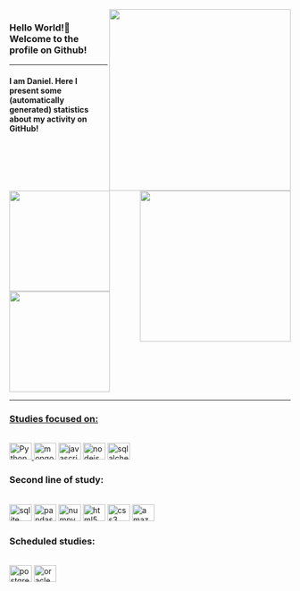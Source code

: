  
 <img src = "banner.gif" width = "325px" align = "right">
 <h3>Hello World!🌱 Welcome to the profile on Github!</h3> 
 
  <hr>  
<h4>I am Daniel. Here I present some (automatically generated) statistics about my activity on GitHub! </h4>

<div>
 <img align="right" width="270" src="https://i2.wp.com/allhtaccess.info/wp-content/uploads/2018/03/programming.gif?fit=1281%2C716&ssl=1" />
<a href="https://github.com/DanielCastilhoDIniz">
<img height="180em" src="https://github-readme-stats.vercel.app/api/top-langs/?username=DanielCastilhoDIniz&layout=compact&langs_count=7&theme=radical"/>
<img height="180em" src="https://github-readme-stats.vercel.app/api?username=DanielCastilhoDIniz&show_icons=true&theme=radical&include_all_commits=true&count_private=true"/>

</div>

<hr>
 







<h3> Studies focused on:</h3> <br>
<div style="display: inline_block">
<a href="https://docs.python.org/3/"  target="_blank">
<img  height="30" width="40" src="https://cdn.jsdelivr.net/gh/devicons/devicon/icons/python/python-original.svg" title="Python" /> 
</a> 
<img  height="30" width="40" src="https://cdn.jsdelivr.net/gh/devicons/devicon/icons/mongodb/mongodb-plain-wordmark.svg" title="mongodb"/>
<img height="30" width="40" src="https://cdn.jsdelivr.net/gh/devicons/devicon/icons/javascript/javascript-plain.svg" title="javascript"/> 
<img height="30" width="40" src="https://cdn.jsdelivr.net/gh/devicons/devicon/icons/nodejs/nodejs-plain-wordmark.svg" title="nodejs" />
<a href="https://docs.sqlalchemy.org/en/20/" target="_black">
<img height="30" width="40" src="https://cdn.jsdelivr.net/gh/devicons/devicon/icons/sqlalchemy/sqlalchemy-original-wordmark.svg" title="sqlalchemy"/>
</a>
</div>           
          
<h3> Second line of study:</h3> <br>
<div style="display: inline_block">
<img  height="30" width="40" src="https://cdn.jsdelivr.net/gh/devicons/devicon/icons/sqlite/sqlite-original.svg" title="sqlite" />
<img height="30" width="40" src="https://cdn.jsdelivr.net/gh/devicons/devicon/icons/pandas/pandas-original-wordmark.svg"  title="pandas"/>
<img height="30" width="40" src="https://cdn.jsdelivr.net/gh/devicons/devicon/icons/numpy/numpy-original.svg" title="numpy" />        
<img height="30" width="40"  src="https://cdn.jsdelivr.net/gh/devicons/devicon/icons/html5/html5-original.svg" title="html5" /> 
<img height="30" width="40" src="https://cdn.jsdelivr.net/gh/devicons/devicon/icons/css3/css3-original.svg" title="css3" />
<img height="30" width="40" src="https://cdn.jsdelivr.net/gh/devicons/devicon/icons/amazonwebservices/amazonwebservices-original.svg" title="amazonwebservices" />
</div>  


<h3> Scheduled studies:</h3> <br>
<div style="display: inline_block">
<img  height="30" width="40" src="https://cdn.jsdelivr.net/gh/devicons/devicon/icons/postgresql/postgresql-original.svg" title="postgresql" />
<img height="30" width="40" src="https://cdn.jsdelivr.net/gh/devicons/devicon/icons/oracle/oracle-original.svg"  title="oracle"/>
</div>            
          

 
